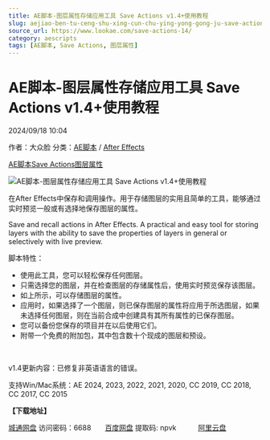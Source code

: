 ```yaml
---
title: AE脚本-图层属性存储应用工具 Save Actions v1.4+使用教程
slug: aejiao-ben-tu-ceng-shu-xing-cun-chu-ying-yong-gong-ju-save-actions-v1-4-shi-yong-jiao-cheng
source_url: https://www.lookae.com/save-actions-14/
category: aescripts
tags: [AE脚本, Save Actions, 图层属性]
---
```

# AE脚本-图层属性存储应用工具 Save Actions v1.4+使用教程

2024/09/18 10:04

作者：大众脸
分类：[AE脚本](https://www.lookae.com/after-effects/aescripts/) / [After Effects](https://www.lookae.com/after-effects/)

[AE脚本](https://www.lookae.com/tag/ae%e8%84%9a%e6%9c%ac/)[Save Actions](https://www.lookae.com/tag/save-actions/)[图层属性](https://www.lookae.com/tag/%e5%9b%be%e5%b1%82%e5%b1%9e%e6%80%a7/)

![AE脚本-图层属性存储应用工具 Save Actions v1.4+使用教程](https://www.lookae.com/wp-content/uploads/2021/11/Save-Actions.jpg "AE脚本-图层属性存储应用工具 Save Actions v1.4+使用教程-LookAE.com")

在After Effects中保存和调用操作。用于存储图层的实用且简单的工具，能够通过实时预览一般或有选择地保存图层的属性。

Save and recall actions in After Effects. A practical and easy tool for storing layers with the ability to save the properties of layers in general or selectively with live preview.

脚本特性：

* 使用此工具，您可以轻松保存任何图层。
* 只需选择您的图层，并在检查图层的存储属性后，使用实时预览保存该图层。
* 如上所示，可以存储图层的属性。
* 应用时，如果选择了一个图层，则已保存图层的属性将应用于所选图层，如果未选择任何图层，则在当前合成中创建具有其所有属性的已保存图层。
* 您可以备份您保存的项目并在以后使用它们。
* 附带一个免费的附加包，其中包含数十个现成的图层和预设。

[﻿﻿﻿](https://cloud.video.taobao.com//play/u/705956171/p/1/e/6/t/1/337299771566.mp4)

v1.4更新内容：已修复非英语语言的错误。

支持Win/Mac系统：AE 2024, 2023, 2022, 2021, 2020, CC 2019, CC 2018, CC 2017, CC 2015

**【下载地址】**

[城通网盘](https://url70.ctfile.com/f/2827370-1357742866-a402c0?p=4431) 访问密码：6688       [百度网盘](https://pan.baidu.com/s/1KUfYPWtYKvPTxtebNy3ADA?pwd=npvk) 提取码: npvk           [阿里云盘](https://www.alipan.com/s/hkN7BtzSKEx)
